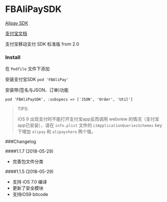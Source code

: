 FBAliPaySDK
=========

[Alipay SDK](http://doc.open.alipay.com/doc2/detail?treeId=54&articleId=103419&docType=1)

[支付宝文档](http://doc.open.alipay.com/doc2/detail?spm=0.0.0.0.BPSDYG&treeId=59&articleId=103660&docType=1)

支付宝移动支付 SDK 标准版 from 2.0

### Install

在 `Podfile` 文件下添加  

安装支付宝SDK
``` pod 'FBAliPay' ```

安装带(签名与JSON、订单)功能

``` pod 'FBAliPaySDK', :subspecs => ['JSON', 'Order', 'Util'] ```

> TIPS:
> 
>  iOS 9 出现支付时不能打开支付宝app反而调用 webview 的情况（支付宝app已安装），请在 `info.plist` 文件的 `LSApplicationQueriesSchemes` key 下增加 `alipay` 和 `alipayshare` 两个值。
 

###Changelog

####1.1.7 (2018-05-29) 
- 完善包文件分类 

####1.1.5 (2018-05-29) 
- 支持 iOS 7.0 编译 
- 更新了安全模块 
- 支持iOS9 bitcode